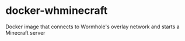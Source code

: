 # docker-whminecraft
Docker image that connects to Wormhole's overlay network and starts a Minecraft server
